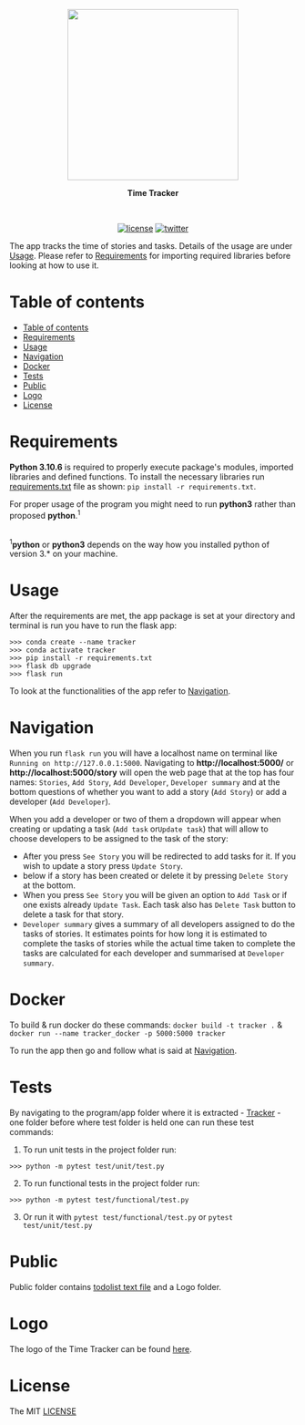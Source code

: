 






















<p align=center>
  <img height="300px" src="https://github.com/aurimas13/Tracker/blob/main/public/logo/time_tracker.png"/>
</p>

<p align="center" > <b> Time Tracker </b> </p>
<br>
<p align=center>
  <a href="https://github.com/aurimas13/Tracker/blob/main/LICENSE"><img alt="license" src="https://img.shields.io/npm/l/express"></a>
  <a href="https://twitter.com/aurimasnausedas"><img alt="twitter" src="https://img.shields.io/twitter/follow/aurimasnausedas?style=social"/></a>
</p>

The app tracks the time of stories and tasks. Details of the usage are under [Usage](#usage).
Please refer to [Requirements](#requirements) for importing required libraries before looking at how to use it.

# Table of contents

[//]: # (- [Birthday Reminder App]&#40;#birthday-reminder-app&#41;)

- [Table of contents](#table-of-contents)
- [Requirements](#requirements)
- [Usage](#usage)
- [Navigation](#navigation)
- [Docker](#docker)
- [Tests](#tests)
- [Public](#public)
- [Logo](#photo)
- [License](#license)

# Requirements


[//]: # (`IMPORTANT NOTE:` To run the services you might need to use the virtual environment:)

[//]: # (```)

[//]: # (virtualenv my_env)

[//]: # (source my_env/bin/activate)

[//]: # (```)

**Python 3.10.6** is required to properly execute package's modules, imported libraries and defined functions. 
To install the necessary libraries run [requirements.txt](https://github.com/aurimas13/Tracker/blob/main/requirements.txt) file as shown: `pip install -r requirements.txt`.

For proper usage of the program you might need to run **python3** rather than proposed **python**.<sup>1</sup>


<br><sup>1</sup>**python** or **python3** depends on the way how you installed python of version 3.* on your machine. </br>

# Usage

After the requirements are met, the app package is set at your directory and terminal is run you have to run the flask app:
```
>>> conda create --name tracker 
>>> conda activate tracker 
>>> pip install -r requirements.txt
>>> flask db upgrade 
>>> flask run
```

To look at the functionalities of the app refer to [Navigation](#navigation).


# Navigation

When you run `flask run` you will have a localhost name on terminal like ` Running on http://127.0.0.1:5000`. 
Navigating to **http://localhost:5000/** or **http://localhost:5000/story** will open the web page that at the top has four names:
`Stories`, `Add Story`, `Add Developer`, `Developer summary` and at the bottom questions of whether you want to add a story (`Add Story`)
or add a developer (`Add Developer`).

When you add a developer or two of them a dropdown will appear when creating or updating a task (`Add task` or`Update task`) that will allow to choose developers to be assigned to the task of the story:

- After you press `See Story` you will be redirected to add tasks for it. If you wish to update a story press `Update Story`.
- below if a story has been created or delete it by pressing `Delete Story` at the bottom.
- When you press `See Story` you will be given an option to `Add Task` or if one exists already `Update Task`.
Each task also has `Delete Task` button to delete a task for that story.
- `Developer summary` gives a summary of all developers assigned to do the tasks of stories. 
It estimates points for how long it is estimated to complete the tasks of stories while the actual time taken to 
complete the tasks are calculated for each developer and summarised at `Developer summary`.

# Docker

To build & run docker do these commands: 
`docker build -t tracker .` & `docker run --name tracker_docker -p 5000:5000 tracker`

To run the app then go and follow what is said at [Navigation](#navigation).

# Tests

By navigating to the program/app folder where it is extracted - [Tracker](https://github.com/aurimas13/Tracker) - one folder before where test folder is held one can run these test commands:

1) To run unit tests in the project folder run:
```
>>> python -m pytest test/unit/test.py

```

2) To run functional tests in the project folder run:
```
>>> python -m pytest test/functional/test.py

```

3) Or run it with `pytest test/functional/test.py` or `pytest test/unit/test.py`

# Public

Public folder contains [todolist text file](https://github.com/aurimas13/Tracker/blob/main/public/todolist.txt) and a Logo folder.

[//]: # (- [task.pdf]&#40;https://github.com/aurimas13/BirthdayReminderApp/blob/main/Public/task.pdf&#41; - the problem for which this program was implemented.)

# Logo

The logo of the Time Tracker can be found [here](https://github.com/aurimas13/Tracker/blob/main/public/logo/time_tracker.png).

# License

The MIT [LICENSE](https://github.com/aurimas13/Tracker/blob/main/LICENSE)
